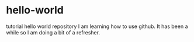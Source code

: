 # hello-world
tutorial hello world repository
I am learning how to use github.
It has been a while so I am doing a bit of a refresher.
